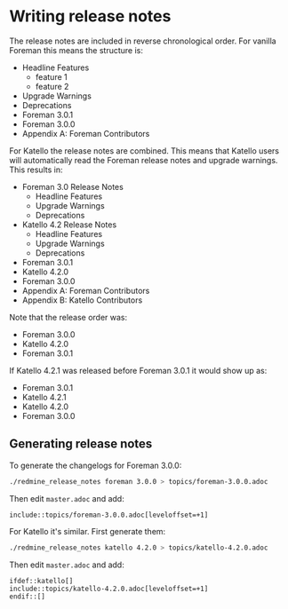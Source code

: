 # Writing release notes

The release notes are included in reverse chronological order. For vanilla Foreman this means the structure is:

* Headline Features
  * feature 1
  * feature 2
* Upgrade Warnings
* Deprecations
* Foreman 3.0.1
* Foreman 3.0.0
* Appendix A: Foreman Contributors

For Katello the release notes are combined. This means that Katello users will automatically read the Foreman release notes and upgrade warnings. This results in:

* Foreman 3.0 Release Notes
  * Headline Features
  * Upgrade Warnings
  * Deprecations
* Katello 4.2 Release Notes
  * Headline Features
  * Upgrade Warnings
  * Deprecations
* Foreman 3.0.1
* Katello 4.2.0
* Foreman 3.0.0
* Appendix A: Foreman Contributors
* Appendix B: Katello Contributors

Note that the release order was:

* Foreman 3.0.0
* Katello 4.2.0
* Foreman 3.0.1

If Katello 4.2.1 was released before Foreman 3.0.1 it would show up as:

* Foreman 3.0.1
* Katello 4.2.1
* Katello 4.2.0
* Foreman 3.0.0

## Generating release notes

To generate the changelogs for Foreman 3.0.0:

```sh
./redmine_release_notes foreman 3.0.0 > topics/foreman-3.0.0.adoc
```

Then edit `master.adoc` and add:

```adoc
include::topics/foreman-3.0.0.adoc[leveloffset=+1]
```

For Katello it's similar. First generate them:

```sh
./redmine_release_notes katello 4.2.0 > topics/katello-4.2.0.adoc
```

Then edit `master.adoc` and add:
```adoc
ifdef::katello[]
include::topics/katello-4.2.0.adoc[leveloffset=+1]
endif::[]
```

